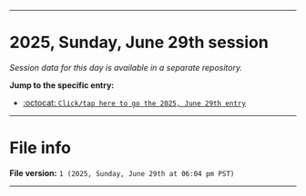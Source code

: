 
***

# 2025, Sunday, June 29th session

_Session data for this day is available in a separate repository._

**Jump to the specific entry:**

- [:octocat: `Click/tap here to go the 2025, June 29th entry`](https://github.com/seanpm2001/SeansLifeArchive_Images_TinyTower_Y2025/tree/SeansLifeArchive_Images_TinyTower_Y2025_Main-dev/2025/06_June/29/)

***

# File info

**File version:** `1 (2025, Sunday, June 29th at 06:04 pm PST)`

***
